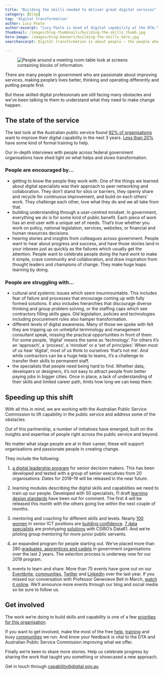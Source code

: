 ```yaml
---
title: "Building the skills needed to deliver great digital services"
category: [blog]
tag: 'digital transformation'
author: Lucy Poole
author-excerpt: "Lucy Poole is head of digital capability at the DTA."
thumbnail: /images/blog-thumbnails/building-the-skills_thumb.jpg
hero-image: /images/blog-banners/building-the-skills_hero.jpg
searchexcerpt: Digital transformation is about people — the people who use the services we provide, the specialists who build and improve them, the managers that encourage and shape that work, and the executive and support functions who enable them to deliver.

---
```

<figure>
  <img src="{{ site.url }}{{ site.baseurl }}{{ page.hero-image }}" alt="People around a meeting room table look at screens containing blocks of information."/><br />
</figure>

There are many people in government who are passionate about improving services, making people’s lives better, thinking and operating differently and putting people first.  

But these skilled digital professionals are still facing many obstacles and we’ve been talking to them to understand what they need to make change happen.

## The state of the service

The last look at the Australian public service found [92% of organisations](https://apsc.govcms.gov.au/innovative-collaborative-and-high-performance-government) want to improve their digital capability in the next 3 years. [Less than 20%](https://stateoftheservice.apsc.gov.au/2015/10/digital-transformation-in-the-aps/) have some kind of formal training to help.  

Our in-depth interviews with people across federal government organisations have shed light on what helps and slows transformation.

### People are encouraged by...
- getting to know the people they work with. One of the things we learned about digital specialists was their approach to peer networking and collaboration. They don’t stand for silos or barriers, they openly share and recycle for continuous improvement, and build on each others’ work. They challenge each other, love what they do and we all take from that.
- building understanding through a user-centred mindset. In government, everything we do is for some kind of public benefit. Each piece of work has an end user with a unique set of needs. That’s true whether you work on policy, national legislation, services, websites, or financial and human resources decisions.
- hearing stories and insights from colleagues across government. People want to hear about progress and success, and have those stories land in your inboxes just as quickly as the failures which usually get the attention. People want to celebrate people doing the hard work to make it simple, crave community and collaboration, and draw inspiration from thought leaders and champions of change. They make huge leaps learning by doing.

### People are struggling with...
- cultural and systemic issues which seem insurmountable. This includes fear of failure and processes that encourage coming up with fully formed solutions. It also includes hierarchies that discourage diverse thinking and group problem solving, or the staffing caps which see contractors filling skills gaps. Old legislation, policies and technologies including procurement rules also hamper transformation.
- different levels of digital awareness. Many of those we spoke with felt they are tripping up on unhelpful terminology and management consultant speak, missing the practical opportunities in front of them. For some people, ‘digital’ means the same as ‘technology’. For others it’s an ‘approach’, a ‘process’, a ‘mindset’ or a ‘set of principles’. When most of us hear ‘digital’, most of us think to ourselves ‘that’s not me’. And while contractors can be a huge help to teams, it’s a challenge to transfer their skills to permanent staff.
- the specialists that people need being hard to find. Whether data, developers or designers, it’s not easy to attract people from better paying jobs in bigger cities. Once in place, a lack of understanding of their skills and limited career path, limits how long we can keep them.

## Speeding up this shift

With all this in mind, we are working with the Australian Public Service Commission to lift capability in the public service and address some of the obstacles.

Out of this partnership, a number of initiatives have emerged, built on the insights and expertise of people right across the public service and beyond.

No matter what stage people are at in their career, these will support organisations and passionate people in creating change.  

They include the following:

1. [a digital leadership program](https://www.apsc.gov.au/leading-digital-transformation-0) for senior decision makers. This has been developed and tested with a group of senior executives from 20 organisations. Dates for 2018–19 will be released in the near future.

2. learning modules describing the digital skills and capabilities we need to train up our people. Developed with 50 specialists, 11 draft [learning design standards](https://www.apsc.gov.au/learning-standards) have been out for comment. The first 4 will be released this month with the others going live within the next couple of months.

3. mentoring and coaching for different skills and levels. Nearly [100 women](https://twitter.com/DTA/status/962824019794829312) in senior ICT positions are [building confidence](https://beta.dta.gov.au/help-and-advice/learning-and-development/women-it-coaching-and-mentoring). [7 data specialists](https://beta.dta.gov.au/news/announcing-our-second-round-data-fellowships) are prototyping [solutions](https://beta.dta.gov.au/help-and-advice/learning-and-development/data-fellowship-program) with CSIRO’s Data61. And we’re piloting group mentoring for more junior public servants.

4. an expanded program for people starting out. We’ve placed more than 280 [graduates, apprentices and cadets](https://beta.dta.gov.au/help-and-advice/learning-and-development/start-your-digital-career-government) in government organisations over the last 2 years. The selection process is underway now for our 2019 program.

5. events to learn and share. More than 75 events have gone out on our [Eventbrite](https://www.eventbrite.com.au/o/digital-transformation-agency-8025584572), [communities](https://beta.dta.gov.au/help-and-advice/communities-practice), [Twitter](https://twitter.com/DTA) and [LinkedIn](https://www.linkedin.com/company/digital-transformation-agency/) over the last year. If you missed our conversation with Professor Genevieve Bell in March, [watch it online](https://www.youtube.com/watch?v=1UppHGbK3d8&t=4s). We’ll announce more events through our blog and social media so be sure to follow us.

## Get involved

The work we’re doing to build skills and capability is one of a few [priorities for this organisation](https://beta.dta.gov.au/about-us).

If you want to get involved, make the most of the free [help](https://beta.dta.gov.au/help-and-advice), [training](https://www.eventbrite.com.au/o/digital-transformation-agency-8025584572) and busy [communities](https://beta.dta.gov.au/help-and-advice/communities-practice) we run. And know your feedback is vital to the DTA and Australian Public Service Commission improving what we offer.  

Finally we’re keen to share more stories. Help us celebrate progress by sharing the work that taught you something or showcased a new approach.

Get in touch through [capability@digital.gov.au](mailto:capability@digital.gov.au)
